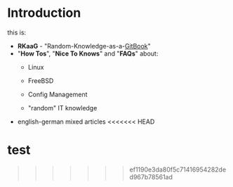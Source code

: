 # Introduction

this is:

* **RKaaG** - "Random-Knowledge-as-a-[GitBook](https://www.gitbook.com/ "GitBook")"
* "**How Tos**", "**Nice To Knows**" and "**FAQs**" about:
  * Linux
  * FreeBSD

  * Config Management
  * "random" IT knowledge
* english-german mixed articles
<<<<<<< HEAD

test
=======
>>>>>>> ef1190e3da80f5c71416954282ded967b78561ad



